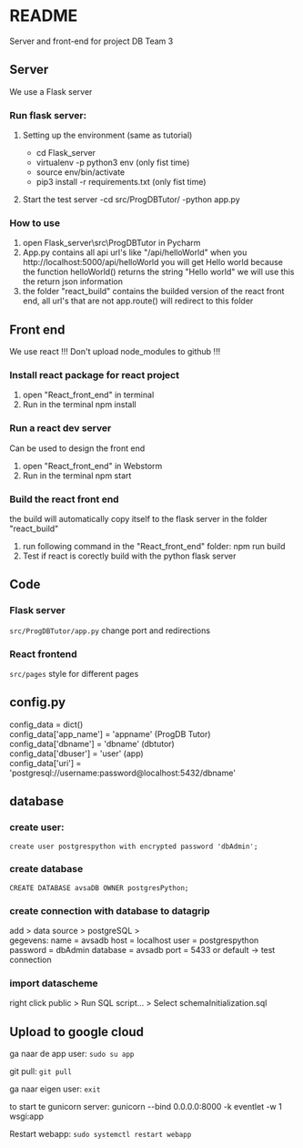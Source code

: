 # README #
Server and front-end for project DB Team 3

## Server ##
We use a Flask server

### Run flask server: ###
1) Setting up the environment (same as tutorial)
   - cd Flask_server
   - virtualenv -p python3 env (only fist time)
   - source env/bin/activate
   - pip3 install -r requirements.txt (only fist time)
   
2) Start the test server
   -cd src/ProgDBTutor/
   -python app.py
   
### How to use ###
1) open Flask_server\src\ProgDBTutor in Pycharm
2) App.py contains all api url's like "/api/helloWorld" when you http://localhost:5000/api/helloWorld you will get Hello world because the function helloWorld() returns the string "Hello world" we will use this the return json information
3) the folder "react_build" contains the builded version of the react front end, all url's that are not app.route() will redirect to this folder

## Front end ##
We use react
!!! Don't upload node_modules to github !!!

### Install react package for react project ###
1) open "React_front_end" in terminal
2) Run in the terminal npm install

### Run a react dev server ###
Can be used to design the front end
1) open "React_front_end" in Webstorm
2) Run in the terminal npm start

### Build the react front end ###
the build will automatically copy itself to the flask server in the folder "react_build"
1) run following command in the "React_front_end" folder: npm run build
2) Test if react is corectly build with the python flask server

## Code ##

### Flask server ###
```src/ProgDBTutor/app.py```
change port and redirections

### React frontend ###
```src/pages``` style for different pages

## config.py ##
config_data = dict()  
config_data['app_name'] = 'appname' (ProgDB Tutor)  
config_data['dbname'] = 'dbname' (dbtutor)  
config_data['dbuser'] = 'user' (app)  
config_data['uri'] = 'postgresql://username:password@localhost:5432/dbname'  

## database ##

### create user: ###
```create user postgrespython with encrypted password 'dbAdmin';```

### create database ###
```CREATE DATABASE avsaDB OWNER postgresPython;```

### create connection with database to datagrip ###
add > data source > postgreSQL >  
gegevens:
name = avsadb 
host = localhost
user = postgrespython
password = dbAdmin
database = avsadb
port = 5433 or default
-> test connection

### import datascheme ###
right click public > Run SQL script... > Select schemaInitialization.sql

## Upload to google cloud ##
ga naar de app user:
```sudo su app```

git pull:
```git pull```

ga naar eigen user:
```exit```

to start te gunicorn server:
gunicorn --bind 0.0.0.0:8000 -k eventlet -w 1 wsgi:app

Restart webapp:
```sudo systemctl restart webapp```
